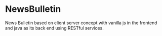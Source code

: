 # NewsBulletin

News Bulletin based on client server concept with vanilla js in the frontend and java as its back end using RESTful services.
